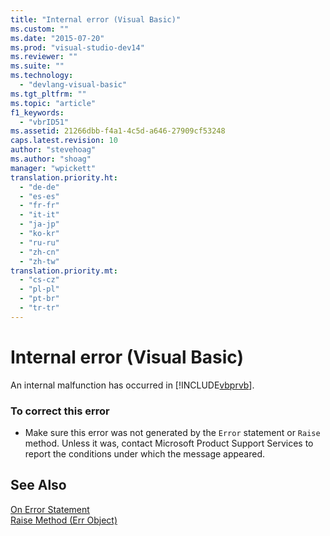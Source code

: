 ```yaml
---
title: "Internal error (Visual Basic)"
ms.custom: ""
ms.date: "2015-07-20"
ms.prod: "visual-studio-dev14"
ms.reviewer: ""
ms.suite: ""
ms.technology: 
  - "devlang-visual-basic"
ms.tgt_pltfrm: ""
ms.topic: "article"
f1_keywords: 
  - "vbrID51"
ms.assetid: 21266dbb-f4a1-4c5d-a646-27909cf53248
caps.latest.revision: 10
author: "stevehoag"
ms.author: "shoag"
manager: "wpickett"
translation.priority.ht: 
  - "de-de"
  - "es-es"
  - "fr-fr"
  - "it-it"
  - "ja-jp"
  - "ko-kr"
  - "ru-ru"
  - "zh-cn"
  - "zh-tw"
translation.priority.mt: 
  - "cs-cz"
  - "pl-pl"
  - "pt-br"
  - "tr-tr"
---
```

# Internal error (Visual Basic)
An internal malfunction has occurred in [!INCLUDE[vbprvb](../../csharp\programming-guide\concepts\linq/includes/vbprvb_md.md)].  
  
### To correct this error  
  
-   Make sure this error was not generated by the `Error` statement or `Raise` method. Unless it was, contact Microsoft Product Support Services to report the conditions under which the message appeared.  
  
## See Also  
 [On Error Statement](../../visual-basic\language-reference\statements/on-error-statement.md)   
 [Raise Method (Err Object)](http://msdn.microsoft.com/en-us/80ffe307-57f1-4ef5-92d7-8ae7b6ec3f42)